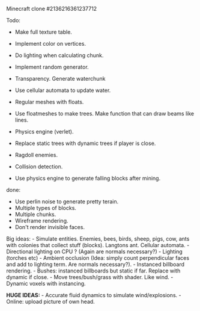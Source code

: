 Minecraft clone #2136216361237712


Todo:

- Make full texture table.
- Implement color on vertices.
- Do lighting when calculating chunk.

- Implement random generator.
- Transparency. Generate waterchunk
- Use cellular automata to update water.
- Regular meshes with floats.
- Use floatmeshes to make trees. Make function that can draw beams like lines.
- Physics engine (verlet).
- Replace static trees with dynamic trees if player is close.
- Ragdoll enemies.
- Collision detection.
- Use physics engine to generate falling blocks after mining. 

done:
- Use perlin noise to generate pretty terain.
- Multiple types of blocks. 
- Multiple chunks.
- Wireframe rendering.              
- Don't render invisible faces.     

Big ideas:
    - Simulate entities. Enemies, bees, birds, sheep, pigs, cow, ants with colonies that collect stuff (blocks). Langtons ant. Cellular automata.
    - Directional lighting on CPU ? (Again are normals necessary?)
    - Lighting (torches etc)
    - Ambient occlusion (Idea: simply count perpendicular faces and add to lighting term. Are normals necessary?).
    - Instanced billboard rendering.
    - Bushes: instanced billboards but static if far. Replace with dynamic if close. 
    - Move trees/bush/grass with shader. Like wind.
    - Dynamic voxels with instancing.

**HUGE IDEAS:**
    - Accurate fluid dynamics to simulate wind/explosions.
    - Online: upload picture of own head.

